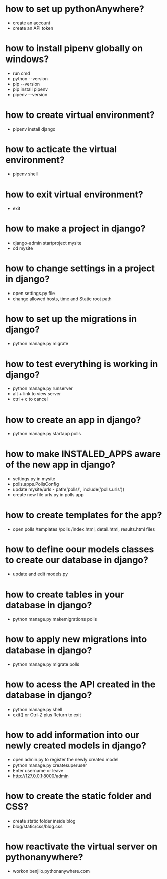# how to set up pythonAnywhere?
  - create an account
  - create an API token

# how to install pipenv globally on windows?
  - run cmd
  - python --version
  - pip --version
  - pip install pipenv 
  - pipenv --version

# how to create virtual environment?
  - pipenv install django

# how to acticate the virtual environment?
  - pipenv shell

# how to exit virtual environment?
  - exit
  
# how to make a project in django?
  - django-admin startproject mysite
  - cd mysite

# how to change settings in a project in django?
  - open settings.py file
  - change allowed hosts, time and Static root path

# how to set up the migrations in django?  
  - python manage.py migrate

# how to test everything is working in django?
  - python manage.py runserver
  - alt + link to view server
  - ctrl + c to cancel

# how to create an app in django?  
  - python manage.py startapp polls

# how to make INSTALED_APPS aware of the new app in django?  
  - settings.py in mysite 
  - polls.apps.PollsConfig
  - update mysite/urls - path('polls/', include('polls.urls'))
  - create new file urls.py in polls app

# how to create templates for the app?  
  - open polls /templates /polls /index.html, detail.html, results.html files  

# how to define oour models classes to create our database in django?  
  - update and edit models.py  

# how to create tables in your database in django?  
  - python manage.py makemigrations polls 

# how to apply new migrations into database in django?  
  - python manage.py migrate polls 

# how to acess the API created in the database in django?  
  - python manage.py shell 
  - exit() or Ctrl-Z plus Return to exit

# how to add information into our newly created models in django?  
  - open admin.py to register the newly created model
  - python manage.py createsuperuser
  - Enter username or leave 
  - http://127.0.0.1:8000/admin



# how to create the static folder and CSS?
  - create static folder inside blog 
  - blog/static/css/blog.css

# how reactivate the virtual server on pythonanywhere?
  -  workon benjilo.pythonanywhere.com